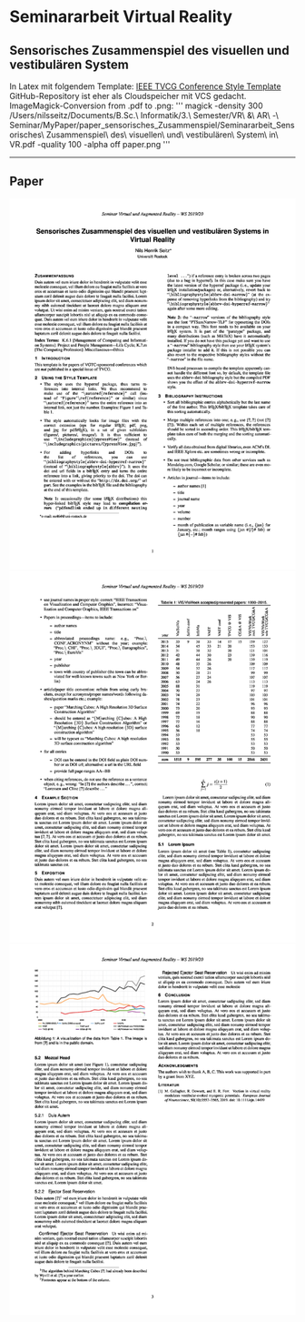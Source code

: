 # Seminararbeit Virtual Reality

## Sensorisches Zusammenspiel des visuellen und vestibulären System

In Latex mit folgendem Template:
[IEEE TVCG Conference Style Template](https://www.overleaf.com/latex/templates/ieee-tvcg-conference-style-template/htqfqtgkvcqf)
<br>
GitHub-Repository ist eher als Cloudspeicher mit VCS gedacht.
<br>
ImageMagick-Conversion from .pdf to .png:
'''
    magick -density 300 /Users/nilsseitz/Documents/B.Sc.\ Informatik/3.\ Semester/VR\ \&\ AR\ -\ Seminar/MyPaper/paper_sensorisches_Zusammenspiel/Seminararbeit_Sensorisches\ Zusammenspiel\ des\ visuellen\ und\ vestibulären\ System\ in\ VR.pdf  -quality 100 -alpha off paper.png 
'''
____
## Paper
![Page00](paper-0.png)
![Page01](paper-1.png)
![Page02](paper-2.png)

